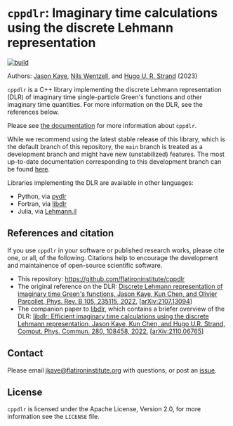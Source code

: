 # `cppdlr`: Imaginary time calculations using the discrete Lehmann representation

[![build](https://github.com/flatironinstitute/cppdlr/workflows/build/badge.svg?branch=main)](https://github.com/flatironinstitute/cppdlr/actions?query=workflow%3Abuild)

Authors: [Jason Kaye](https://users.flatironinstitute.org/~jkaye/), [Nils
Wentzell](https://github.com/Wentzell), and [Hugo U. R.
Strand](https://github.com/HugoStrand) (2023)

`cppdlr` is a C++ library implementing the discrete Lehmann representation (DLR) of
imaginary time single-particle Green's functions and other imaginary time
quantities. For more information on the DLR, see the references below.

Please see [the documentation](https://flatironinstitute.github.io/cppdlr/) for more information about `cppdlr`.

While we recommend using the latest stable release of this library, which is the default branch of this repository, the `main` branch is treated as a development branch and might have new (unstabilized) features. The most up-to-date documentation corresponding to this development branch can be found [here](https://flatironinstitute.github.io/cppdlr/main/).

Libraries implementing the DLR are available in other languages:

- Python, via [pydlr](https://github.com/jasonkaye/libdlr)
- Fortran, via [libdlr](https://github.com/jasonkaye/libdlr)
- Julia, via [Lehmann.jl](https://github.com/numericaleft/Lehmann.jl)

## References and citation

If you use `cppdlr` in your software or published research works, please cite one, or
all, of the following. Citations help to encourage the development and
maintainence of open-source scientific software.

- This repository: https://github.com/flatironinstitute/cppdlr
- The original reference on the DLR: [Discrete Lehmann representation of imaginary time Green's functions, Jason Kaye, Kun Chen, and Olivier Parcollet, Phys. Rev. B 105, 235115, 2022.](https://journals.aps.org/prb/abstract/10.1103/PhysRevB.105.235115) \[[arXiv:2107.13094](https://arxiv.org/abs/2107.13094)\]
- The companion paper to [libdlr](https://github.com/jasonkaye/libdlr), which
  contains a briefer overview of the DLR: [libdlr: Efficient imaginary time calculations using the discrete
  Lehmann representation, Jason Kaye, Kun Chen, and Hugo U.R. Strand, Comput.
  Phys. Commun. 280, 108458,
  2022.](https://www.sciencedirect.com/science/article/pii/S0010465522001771)
  \[[arXiv:2110.06765](https://arxiv.org/abs/2110.06765)\]

## Contact

Please email jkaye@flatironinstitute.org with questions, or post an [issue](https://github.com/flatironinstitute/cppdlr/issues).

## License

`cppdlr` is licensed under the Apache License, Version 2.0, for more information see the `LICENSE` file.